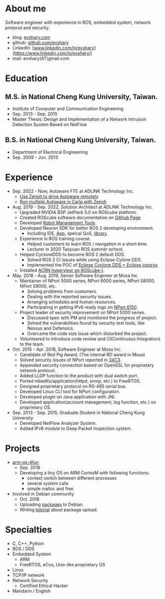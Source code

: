 # About me
Software engineer with experience in ROS, embedded system, network protocol and security.

* blog: [evshary.com](https://evshary.com)
* github: [github.com/evshary](https://github.com/evshary)
* LinkedIn: [www.linkedin.com/in/evshary](https://www.linkedin.com/in/evshary/)
* mail: evshary(AT)gmail.com

# Education
## M.S. in National Cheng Kung University, Taiwan.
* Institute of Computer and Communication Engineering
* Sep. 2013 - Sep. 2015
* Master Thesis: Design and Implementation of a Network Intrusion Detection System Based on NetFlow

## B.S. in National Cheng Kung University, Taiwan.
* Department of Electrical Engineering
* Sep. 2009 - Jun. 2013

# Experience
* Sep. 2022 - Now, Autoware FTE at ADLINK Technology Inc.
    * [Use Zenoh to drive Autoware remotely](https://www.autoware.org/post/driving-autoware-with-zenoh)
    * [Run multiple Autoware in Carla with Zenoh](https://github.com/orgs/autowarefoundation/discussions/3434)
* Aug. 2019 - Sep. 2022, Solution Architect at ADLINK Technology Inc.
    * Upgraded NVIDIA BSP JetPack 5.0 on ROScube platform.
    * Created ROScube software documentation on [GitHub Page](https://adlink-ros.github.io/roscube-doc/index.html)
    * Developed [Robot Management Tools](https://github.com/Adlink-ROS/RMT-User-Manual).
    * Developed Neuron SDK for better ROS 2 developing environment.
      - Including IDE, [App](https://github.com/Adlink-ROS/neuron_app_overview), speical QoS, [library](https://github.com/adlink-ROS/mraa).
    * Experience in ROS training course.
      - Helped customers to learn ROS / navigation in a short time.
      - Lecturer in 2020 Taoyuan ROS summer school.
    * Helped CycloneDDS to become ROS 2 default DDS.
      - Solved ROS 2 CI issues while using Eclipse Cylone DDS.
      - Implemented the POC of [Eclipse Cyclone DDS + Eclipse iceoryx](https://github.com/eclipse-cyclonedds/cyclonedds/blob/iceoryx/docs/manual/shared_memory.rst).
    * Installed [ACRN hypervisor on ROScube-I](https://projectacrn.github.io/2.5/getting-started/roscube/roscube-gsg.html).
* May. 2018 - Aug. 2019, Senior Software Engineer at Moxa Inc.
    * Maintainer of NPort 5000 series, NPort 6000 series, NPort S8000, NPort S9000, etc.
        * Solving problems from customers.
        * Dealing with the reported security issues.
        * Arranging schedules and human resources.
        * Participating in getting IPv6 ready logo on [NPort 6150](https://www.ipv6ready.org/db/index.php/public/logo/02-C-001886/).
    * Project leader of security improvement on NPort 5000 series.
        * Discussed spec with PM and monitored the progress of project.
        * Solved the vulnerabilities found by security test tools, like Nessus and Defensics.
        * Overcame the code size issue which disturbed the project.
    * Volunteered to introduce code review and CI(Continuous Integration) to the team.
* Oct. 2015 - Apr. 2018, Software Engineer at Moxa Inc.
    * Candidate of Red Pig Award. (The internal RD award in Moxa)
    * Solved security issues of NPort reported in [34C3](https://www.youtube.com/watch?v=Itgwb3rn7gE).
    * Appended security connection based on OpenSSL for proprietary network protocol.
    * Added LLDP function to the product with dual switch port.
    * Ported mbedtls/application(httpd, snmp, etc.) to FreeRTOS.
    * Designed proprietary protocol on RS-485 serial bus.
    * Developed Linux CLI tool for NPort configuration.
    * Developed plugin on Java application with JNI.
    * Developed application(account management, log function, etc.) on proprietary OS.
* Sep. 2013 - Sep. 2015, Graduate Student in National Cheng Kung University
    * Developed NetFlow Analyzer System.
    * Added IPv6 module to Deep Packet Inspection system.

# Projects
* [arm-os-4fun](https://github.com/evshary/arm-os-4fun)
    * Sep. 2018
    * Developing a tiny OS on ARM CortexM with following functions:
        * context switch between different processes
        * several system calls
        * simple malloc and free
* Involved in Debian community
    * Oct. 2018
    * Uploading [packages](https://qa.debian.org/developer.php?login=evshary%40gmail.com) to Debian.
    * Writing [tutorial](https://hackmd.io/zjBAekZBTkS6_4gh0uvtQA) about package upload.

# Specialties
* C, C++, Python
* ROS / DDS
* Embedded System
    * ARM
    * FreeRTOS, eCos, Unix-like proprietary OS
* Linux
* TCP/IP network
* Network Security
    * Certified Ethical Hacker
* Mandarin / English
